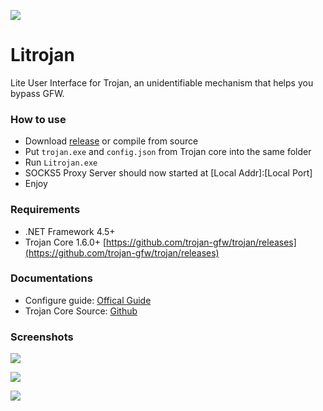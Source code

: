 ![](https://i.imgur.com/am6arbP.png)

# Litrojan
Lite User Interface for Trojan, an unidentifiable mechanism that helps you bypass GFW.

### How to use
- Download [release](https://github.com/LimiQS/Litrojan/releases/latest) or compile from source
- Put ``trojan.exe`` and ``config.json`` from Trojan core into the same folder
- Run ``Litrojan.exe``
- SOCKS5 Proxy Server should now started at \[Local Addr\]:\[Local Port\]
- Enjoy

### Requirements  
- .NET Framework 4.5+
- Trojan Core 1.6.0+ [https://github.com/trojan-gfw/trojan/releases](https://github.com/trojan-gfw/trojan/releases)

### Documentations
- Configure guide: [Offical Guide](https://trojan-gfw.github.io/trojan/config)
- Trojan Core Source: [Github](https://github.com/trojan-gfw/trojan)

### Screenshots
![](https://i.imgur.com/veoOkoJ.png)

![](https://i.imgur.com/wwU2Wzd.png)

![](https://i.imgur.com/bfzFouz.png)
